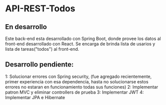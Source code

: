 # API-REST-Todos
## En desarrollo
Este back-end esta desarrollado con Spring Boot, donde provee los datos al front-end desarrollado con React.
Se encarga de brinda lista de usarios y lista de tareas("todos") al front-end.

## Desarrollo pendiente:
1: Solucionar errores con Spring security, (fue agregado recientemente, primer experiencia con esa dependencia, 
hasta no solucionarse estos errores no estaran en funcionamiento todas sus funciones)
2: Implementar patron MVC y eliminar controllers de prueba
3: Implementar JWT
4: Implementar JPA e Hibernate
